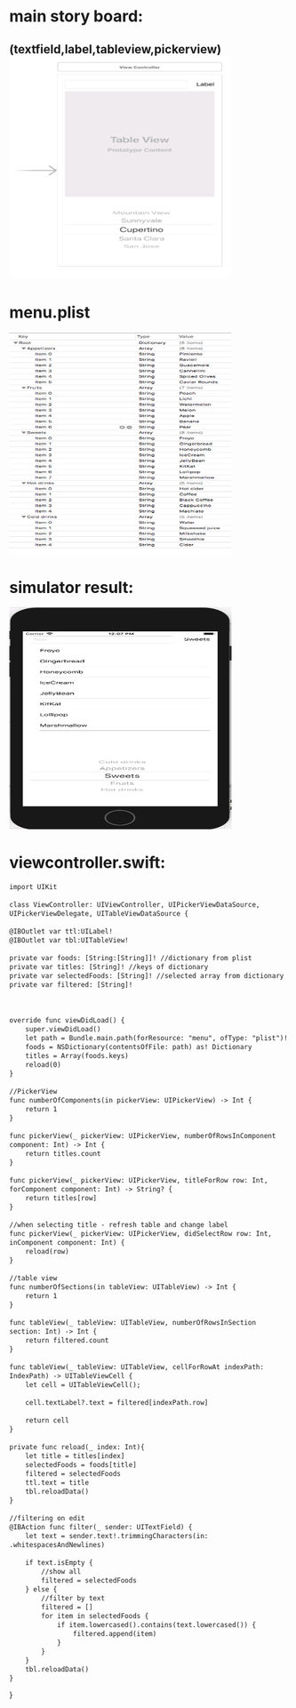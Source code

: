 # main story board:
(textfield,label,tableview,pickerview)
<img src="https://github.com/zoharIOS/HackerU/blob/master/Pck_Tbl/Pck_Tbl/picker.jpg"  width="400" height="400" />
---
# menu.plist
<img src="https://github.com/zoharIOS/HackerU/blob/master/Pck_Tbl/Pck_Tbl/menu%20plist.PNG"  width="400" height="400" />

# simulator result:
<img src="https://github.com/zoharIOS/HackerU/blob/master/Pck_Tbl/Pck_Tbl/simulator%20picker.PNG"  width="400" height="400" />

# viewcontroller.swift:

    import UIKit

    class ViewController: UIViewController, UIPickerViewDataSource, UIPickerViewDelegate, UITableViewDataSource {

    @IBOutlet var ttl:UILabel!
    @IBOutlet var tbl:UITableView!
    
    private var foods: [String:[String]]! //dictionary from plist
    private var titles: [String]! //keys of dictionary
    private var selectedFoods: [String]! //selected array from dictionary
    private var filtered: [String]!
    
    
    
    override func viewDidLoad() {
        super.viewDidLoad()
        let path = Bundle.main.path(forResource: "menu", ofType: "plist")!
        foods = NSDictionary(contentsOfFile: path) as! Dictionary
        titles = Array(foods.keys)
        reload(0)
    }
    
    //PickerView
    func numberOfComponents(in pickerView: UIPickerView) -> Int {
        return 1
    }
    
    func pickerView(_ pickerView: UIPickerView, numberOfRowsInComponent component: Int) -> Int {
        return titles.count
    }
    
    func pickerView(_ pickerView: UIPickerView, titleForRow row: Int, forComponent component: Int) -> String? {
        return titles[row]
    }
    
    //when selecting title - refresh table and change label
    func pickerView(_ pickerView: UIPickerView, didSelectRow row: Int, inComponent component: Int) {
        reload(row)
    }
    
    //table view
    func numberOfSections(in tableView: UITableView) -> Int {
        return 1
    }
    
    func tableView(_ tableView: UITableView, numberOfRowsInSection section: Int) -> Int {
        return filtered.count
    }
    
    func tableView(_ tableView: UITableView, cellForRowAt indexPath: IndexPath) -> UITableViewCell {
        let cell = UITableViewCell();
        
        cell.textLabel?.text = filtered[indexPath.row]
        
        return cell
    }
    
    private func reload(_ index: Int){
        let title = titles[index]
        selectedFoods = foods[title]
        filtered = selectedFoods
        ttl.text = title
        tbl.reloadData()
    }
    
    //filtering on edit
    @IBAction func filter(_ sender: UITextField) {
        let text = sender.text!.trimmingCharacters(in: .whitespacesAndNewlines)
        
        if text.isEmpty {
            //show all
            filtered = selectedFoods
        } else {
            //filter by text
            filtered = []
            for item in selectedFoods {
                if item.lowercased().contains(text.lowercased()) {
                    filtered.append(item)
                }
            }
        }
        tbl.reloadData()
    }
    
}
```
